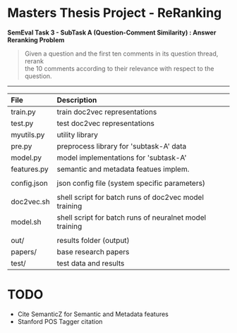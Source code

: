 # Masters Thesis Project - ReRanking
**SemEval Task 3 - SubTask A (Question-Comment Similarity) : Answer Reranking Problem**

> Given a question and the first ten comments in its question thread, rerank 
<br/>the 10 comments according to their relevance with respect to the question.

----

| File        | Description                                             |
|:----------- |:------------------------------------------------------- |
| train.py    | train doc2vec representations                           |
| test.py     | test  doc2vec representations                           |
| myutils.py  | utility library                                         |
| pre.py      | preprocess library for 'subtask-A' data                 |
| model.py    | model implementations for 'subtask-A'                   |
| features.py | semantic and metadata featues implem.                   |
|             |                                                         |
| config.json | json config file (system specific parameters)           |
|             |                                                         |
| doc2vec.sh  | shell script for batch runs of doc2vec model training   |
| model.sh    | shell script for batch runs of neuralnet model training |
|             |                                                         |
| out/        | results folder (output)                                 |
| papers/     | base research papers                                    |
| test/       | test data and results                                   |

# TODO
* Cite SemanticZ for Semantic and Metadata features
* Stanford POS Tagger citation
